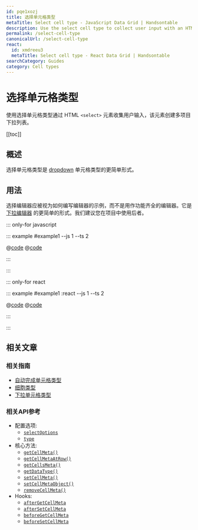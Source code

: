 ```yaml
---
id: pqe1xozj
title: 选择单元格类型
metaTitle: Select cell type - JavaScript Data Grid | Handsontable
description: Use the select cell type to collect user input with an HTML <select> element that creates a multi-item dropdown list.
permalink: /select-cell-type
canonicalUrl: /select-cell-type
react:
  id: xmdreeu3
  metaTitle: Select cell type - React Data Grid | Handsontable
searchCategory: Guides
category: Cell types
---
```


# 选择单元格类型

使用选择单元格类型通过 HTML `<select>` 元素收集用户输入，该元素创建多项目下拉列表。

[[toc]]

## 概述

选择单元格类型是 [dropdown](@/guides/cell-types/dropdown-cell-type/dropdown-cell-type.md) 单元格类型的更简单形式。

## 用法

选择编辑器应被视为如何编写编辑器的示例，而不是用作功能齐全的编辑器。它是[下拉编辑器](@/guides/cell-types/dropdown-cell-type/dropdown-cell-type.md) 的更简单的形式。我们建议您在项目中使用后者。

::: only-for javascript

::: example #example1 --js 1 --ts 2

@[code](@/content/guides/cell-types/select-cell-type/javascript/example1.js)
@[code](@/content/guides/cell-types/select-cell-type/javascript/example1.ts)

:::

:::

::: only-for react

::: example #example1 :react --js 1 --ts 2

@[code](@/content/guides/cell-types/select-cell-type/react/example1.jsx)
@[code](@/content/guides/cell-types/select-cell-type/react/example1.tsx)

:::

:::

## 相关文章

### 相关指南

<div class="boxes-list gray">

- [自动完成单元格类型](@/guides/cell-types/autocomplete-cell-type/autocomplete-cell-type.md)
- [细胞类型](@/guides/cell-types/cell-type/cell-type.md)
- [下拉单元格类型](@/guides/cell-types/dropdown-cell-type/dropdown-cell-type.md)

</div>

### 相关API参考

- 配置选项:
  - [`selectOptions`](@/api/options.md#selectoptions)
  - [`type`](@/api/options.md#type)
- 核心方法:
  - [`getCellMeta()`](@/api/core.md#getcellmeta)
  - [`getCellMetaAtRow()`](@/api/core.md#getcellmetaatrow)
  - [`getCellsMeta()`](@/api/core.md#getcellsmeta)
  - [`getDataType()`](@/api/core.md#getdatatype)
  - [`setCellMeta()`](@/api/core.md#setcellmeta)
  - [`setCellMetaObject()`](@/api/core.md#setcellmetaobject)
  - [`removeCellMeta()`](@/api/core.md#removecellmeta)
- Hooks:
  - [`afterGetCellMeta`](@/api/hooks.md#aftergetcellmeta)
  - [`afterSetCellMeta`](@/api/hooks.md#aftersetcellmeta)
  - [`beforeGetCellMeta`](@/api/hooks.md#beforegetcellmeta)
  - [`beforeSetCellMeta`](@/api/hooks.md#beforesetcellmeta)
